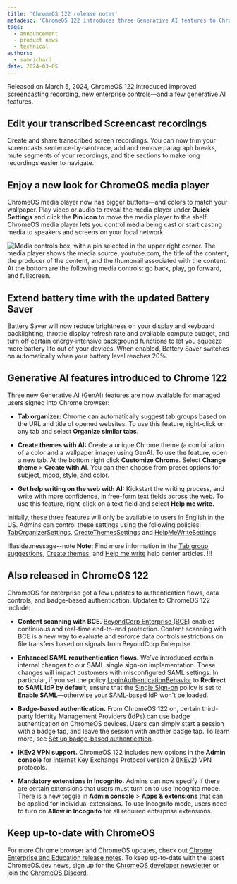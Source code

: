 ```yaml
---
title: 'ChromeOS 122 release notes'
metadesc: 'ChromeOS 122 introduces three Generative AI features to Chrome  (tabs, themes, and writing) along with updates to screencasting and enterprise controls.'
tags:
  - announcement
  - product news
  - technical
authors:
  - samrichard
date: 2024-03-05
---
```


Released on March 5, 2024, ChromeOS 122 introduced improved screencasting recording, new enterprise controls—and a few generative AI features.

## Edit your transcribed Screencast recordings

Create and share transcribed screen recordings. You can now trim your screencasts sentence-by-sentence, add and remove paragraph breaks, mute segments of your recordings, and title sections to make long recordings easier to navigate.

## Enjoy a new look for ChromeOS media player

ChromeOS media player now has bigger buttons—and colors to match your wallpaper. Play video or audio to reveal the media player under **Quick Settings** and click the **Pin icon** to move the media player to the shelf. ChromeOS media player lets you control media being cast or start casting media to speakers and screens on your local network.

![Media controls box, with a pin selected in the upper right corner. The media player shows the media source, [youtube.com](youtube.com), the title of the content, the producer of the content, and the thumbnail associated with the content. At the bottom are the following media controls: go back, play, go forward, and fullscreen.](insert_image_url_here)

## Extend battery time with the updated Battery Saver

Battery Saver will now reduce brightness on your display and keyboard backlighting, throttle display refresh rate and available compute budget, and turn off certain energy-intensive background functions to let you squeeze more battery life out of your devices. When enabled, Battery Saver switches on automatically when your battery level reaches 20%.

## Generative AI features introduced to Chrome 122

Three new Generative AI (GenAI) features are now available for managed users signed into Chrome browser:

- **Tab organizer:** Chrome can automatically suggest tab groups based on the URL and title of opened websites. To use this feature, right-click on any tab and select **Organize similar tabs**.

- **Create themes with AI:** Create a unique Chrome theme (a combination of a color and a wallpaper image) using GenAI. To use the feature, open a new tab. At the bottom right click **Customize Chrome**. Select **Change theme** > **Create with AI**. You can then choose from preset options for subject, mood, style, and color.

- **Get help writing on the web with AI:** Kickstart the writing process, and write with more confidence, in free-form text fields across the web. To use this feature, right-click on a text field and select **Help me write**.

Initially, these three features will only be available to users in English in the US. Admins can control these settings using the following policies: [TabOrganizerSettings](https://chromeenterprise.google/policies/#TabOrganizerSettings), [CreateThemesSettings](https://chromeenterprise.google/policies/#CreateThemesSettings) and [HelpMeWriteSettings](https://chromeenterprise.google/policies/#HelpMeWriteSettings).

!!!aside.message--note
**Note:** Find more information in the [Tab group suggestions](https://support.google.com/chrome/a/answer/14534722?visit_id=638423239461713615-4199251238&p=tab_organizer_settings&rd=1), [Create themes](https://support.google.com/chrome/a/answer/14534723?visit_id=638423239464030884-3741476412&p=create_theme_settings&rd=1), and [Help me write](https://support.google.com/chrome/a/answer/14533935?visit_id=638423239464030884-3741476412&p=help_me_write_settings&rd=1) help center articles.
!!!

## Also released in ChromeOS 122

ChromeOS for enterprise got a few updates to authentication flows, data controls, and badge-based authentication. Updates to ChromeOS 122 include:

- **Content scanning with BCE.** [BeyondCorp Enterprise (BCE)](https://cloud.google.com/security/products/beyondcorp-enterprise) enables continuous and real-time end-to-end protection. Content scanning with BCE is a new way to evaluate and enforce data controls restrictions on file transfers based on signals from BeyondCorp Enterprise.

- **Enhanced SAML reauthentication flows.** We've introduced certain internal changes to our SAML single sign-on implementation. These changes will impact customers with misconfigured SAML settings. In particular, if you set the policy [LoginAuthenticationBehavior](https://chromeenterprise.google/policies/#LoginAuthenticationBehavior) to **Redirect to SAML IdP by default**, ensure that the [Single Sign-on](https://support.google.com/chrome/a/answer/2657289?#zippy=%2Csingle-sign-on) policy is set to **Enable SAML**—otherwise your SAML-based IdP won't be loaded.

- **Badge-based authentication.** From ChromeOS 122 on, certain third-party Identity Management Providers (IdPs) can use badge authentication on ChromeOS devices. Users can simply start a session with a badge tap, and leave the session with another badge tap. To learn more, see [Set up badge-based authentication](https://support.google.com/chrome/a/answer/14587225).

- **IKEv2 VPN support.** ChromeOS 122 includes new options in the **Admin console** for Internet Key Exchange Protocol Version 2 ([IKEv2](https://datatracker.ietf.org/doc/html/rfc5996)) VPN protocols.

- **Mandatory extensions in Incognito.** Admins can now specify if there are certain extensions that users must turn on to use Incognito mode. There is a new toggle in **Admin console** > **Apps & extensions** that can be applied for individual extensions. To use Incognito mode, users need to turn on **Allow in Incognito** for all required enterprise extensions.

## Keep up-to-date with ChromeOS

For more Chrome browser and ChromeOS updates, check out [Chrome Enterprise and Education release notes⁠](https://support.google.com/chrome/a/answer/7679408?hl=en&ref_topic=7679105&sjid=17790463155195284014-NA#). To keep up-to-date with the latest ChromeOS.dev news, sign up for the [ChromeOS developer newsletter](/{{locale.code}}/subscribe) or join the [ChromeOS Discord](https://chromeos.dev/discord).
